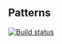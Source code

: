 ## Patterns
[![Build status](https://ci.appveyor.com/api/projects/status/gvvr45y7syjvou40/branch/master?svg=true)](https://ci.appveyor.com/project/goncharoov/patterns/branch/master)
